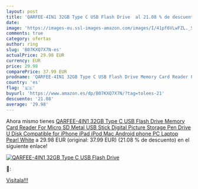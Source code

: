 ```yaml
---
layout: post
title: 'QARFEE-4IN1 32GB Type C USB Flash Drive  al 21.08 % de descuento'
date: 
image: 'https://images-eu.ssl-images-amazon.com/images/I/41pf6VLwFZL._SL200_.jpg'
comments: true
category: ofertas
author: ring
slug: 'B07KXQ7X7N-es'
actualPrice: 29.98 EUR
currency: EUR
price: 29.98
comparePrice: 37.99 EUR
prodname: 'QARFEE-4IN1 32GB Type C USB Flash Drive Memory Card Reader For Micro SD Metal USB Stick Digital Picture Storage Pen Drive U Disk Compatible for iPhone iPad iPod Mac Android phone PC Laptop Pearl White'
country: 'es'
flag: '🇪🇸'
buyurl: 'https://www.amazon.es/dp/B07KXQ7X7N/?tag=tolees-21'
descuento: '21.08'
average: '29.98'
---
```


Ahora mismo tienes [QARFEE-4IN1 32GB Type C USB Flash Drive Memory Card Reader For Micro SD Metal USB Stick Digital Picture Storage Pen Drive U Disk Compatible for iPhone iPad iPod Mac Android phone PC Laptop Pearl White](https://www.amazon.es/dp/B07KXQ7X7N/?tag=tolees-21) a 29.98 EUR (original: 37.99 EUR) (21.08 %  de descuento) en el siguiente enlace!

[![QARFEE-4IN1 32GB Type C USB Flash Drive ](https://images-eu.ssl-images-amazon.com/images/I/41pf6VLwFZL._SL200_.jpg)](https://www.amazon.es/dp/B07KXQ7X7N/?tag=tolees-21)

🔎:


[Visítala!!!](https://www.amazon.es/dp/B07KXQ7X7N/?tag=tolees-21)
